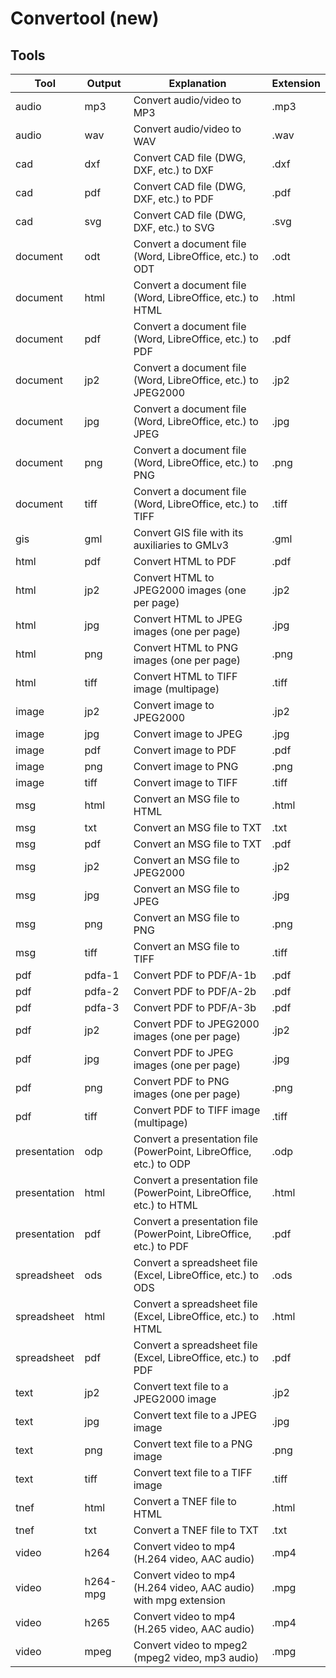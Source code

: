 # Convertool (new)

## Tools

| Tool         | Output   | Explanation                                                         | Extension |
|--------------|----------|---------------------------------------------------------------------|-----------|
| audio        | mp3      | Convert audio/video to MP3                                          | .mp3      |
| audio        | wav      | Convert audio/video to WAV                                          | .wav      |
| cad          | dxf      | Convert CAD file (DWG, DXF, etc.) to DXF                            | .dxf      |
| cad          | pdf      | Convert CAD file (DWG, DXF, etc.) to PDF                            | .pdf      |
| cad          | svg      | Convert CAD file (DWG, DXF, etc.) to SVG                            | .svg      |
| document     | odt      | Convert a document file (Word, LibreOffice, etc.) to ODT            | .odt      |
| document     | html     | Convert a document file (Word, LibreOffice, etc.) to HTML           | .html     |
| document     | pdf      | Convert a document file (Word, LibreOffice, etc.) to PDF            | .pdf      |
| document     | jp2      | Convert a document file (Word, LibreOffice, etc.) to JPEG2000       | .jp2      |
| document     | jpg      | Convert a document file (Word, LibreOffice, etc.) to JPEG           | .jpg      |
| document     | png      | Convert a document file (Word, LibreOffice, etc.) to PNG            | .png      |
| document     | tiff     | Convert a document file (Word, LibreOffice, etc.) to TIFF           | .tiff     |
| gis          | gml      | Convert GIS file with its auxiliaries to GMLv3                      | .gml      |
| html         | pdf      | Convert HTML to PDF                                                 | .pdf      |
| html         | jp2      | Convert HTML to JPEG2000 images (one per page)                      | .jp2      |
| html         | jpg      | Convert HTML to JPEG images (one per page)                          | .jpg      |
| html         | png      | Convert HTML to PNG images (one per page)                           | .png      |
| html         | tiff     | Convert HTML to TIFF image (multipage)                              | .tiff     |
| image        | jp2      | Convert image to JPEG2000                                           | .jp2      |
| image        | jpg      | Convert image to JPEG                                               | .jpg      |
| image        | pdf      | Convert image to PDF                                                | .pdf      |
| image        | png      | Convert image to PNG                                                | .png      |
| image        | tiff     | Convert image to TIFF                                               | .tiff     |
| msg          | html     | Convert an MSG file to HTML                                         | .html     |
| msg          | txt      | Convert an MSG file to TXT                                          | .txt      |
| msg          | pdf      | Convert an MSG file to TXT                                          | .pdf      |
| msg          | jp2      | Convert an MSG file to JPEG2000                                     | .jp2      |
| msg          | jpg      | Convert an MSG file to JPEG                                         | .jpg      |
| msg          | png      | Convert an MSG file to PNG                                          | .png      |
| msg          | tiff     | Convert an MSG file to TIFF                                         | .tiff     |
| pdf          | pdfa-1   | Convert PDF to PDF/A-1b                                             | .pdf      |
| pdf          | pdfa-2   | Convert PDF to PDF/A-2b                                             | .pdf      |
| pdf          | pdfa-3   | Convert PDF to PDF/A-3b                                             | .pdf      |
| pdf          | jp2      | Convert PDF to JPEG2000 images (one per page)                       | .jp2      |
| pdf          | jpg      | Convert PDF to JPEG images (one per page)                           | .jpg      |
| pdf          | png      | Convert PDF to PNG images (one per page)                            | .png      |
| pdf          | tiff     | Convert PDF to TIFF image (multipage)                               | .tiff     |
| presentation | odp      | Convert a presentation file (PowerPoint, LibreOffice, etc.) to ODP  | .odp      |
| presentation | html     | Convert a presentation file (PowerPoint, LibreOffice, etc.) to HTML | .html     |
| presentation | pdf      | Convert a presentation file (PowerPoint, LibreOffice, etc.) to PDF  | .pdf      |
| spreadsheet  | ods      | Convert a spreadsheet file (Excel, LibreOffice, etc.) to ODS        | .ods      |
| spreadsheet  | html     | Convert a spreadsheet file (Excel, LibreOffice, etc.) to HTML       | .html     |
| spreadsheet  | pdf      | Convert a spreadsheet file (Excel, LibreOffice, etc.) to PDF        | .pdf      |
| text         | jp2      | Convert text file to a JPEG2000 image                               | .jp2      |
| text         | jpg      | Convert text file to a JPEG image                                   | .jpg      |
| text         | png      | Convert text file to a PNG image                                    | .png      |
| text         | tiff     | Convert text file to a TIFF image                                   | .tiff     |
| tnef         | html     | Convert a TNEF file to HTML                                         | .html     |
| tnef         | txt      | Convert a TNEF file to TXT                                          | .txt      |
| video        | h264     | Convert video to mp4 (H.264 video, AAC audio)                       | .mp4      |
| video        | h264-mpg | Convert video to mp4 (H.264 video, AAC audio) with mpg extension    | .mpg      |
| video        | h265     | Convert video to mp4 (H.265 video, AAC audio)                       | .mp4      |
| video        | mpeg     | Convert video to mpeg2 (mpeg2 video, mp3 audio)                     | .mpg      |
